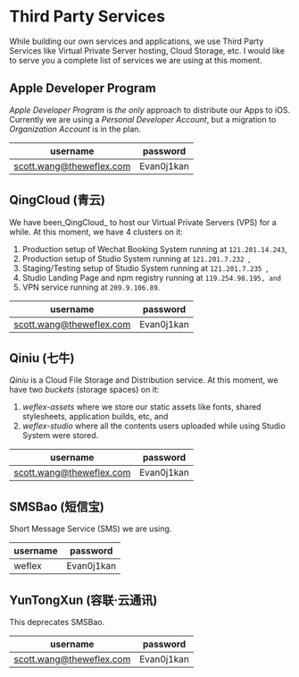 # Third Party Services

While building our own services and applications, we use Third Party Services  like Virtual Private Server hosting, Cloud Storage, etc. I would like to serve you a complete list of services we are using at this moment.


## Apple Developer Program

_Apple Developer Program_ is _the only_ approach to distribute our Apps to iOS. Currently we are using a _Personal Developer Account_, but a migration to _Organization Account_ is in the plan.

| username                 | password   |
| ------------------------ | ---------- |
| scott.wang@theweflex.com | Evan0j1kan |


## QingCloud (青云)

We have been_QingCloud_ to host our Virtual Private Servers (VPS) for a while. At this moment, we have 4 clusters on it:

1. Production setup  of Wechat Booking System running at `121.201.14.243`,
2. Production setup of Studio System running at `121.201.7.232 `,
3. Staging/Testing setup of Studio System running at `121.201.7.235 `,
4. Studio Landing Page and npm registry running at `119.254.98.195, and`
5. VPN service running at `209.9.106.89`.

| username                 | password   |
| ------------------------ | ---------- |
| scott.wang@theweflex.com | Evan0j1kan |


## Qiniu (七牛)

_Qiniu_ is a Cloud File Storage and Distribution service. At this moment, we have two _buckets_ (storage spaces) on it: 

1. _weflex-assets_ where we store our static assets like fonts, shared stylesheets, application builds, etc, and
2. _weflex-studio_ where all the contents users uploaded while using Studio System were stored.

| username                 | password   |
| ------------------------ | ---------- |
| scott.wang@theweflex.com | Evan0j1kan |


## SMSBao (短信宝)

Short Message Service (SMS) we are using.

| username  | password   |
| ----------| ---------- |
| weflex    | Evan0j1kan |


## YunTongXun (容联·云通讯)

This deprecates SMSBao.

| username                 | password   |
| ------------------------ | ---------- |
| scott.wang@theweflex.com | Evan0j1kan |
